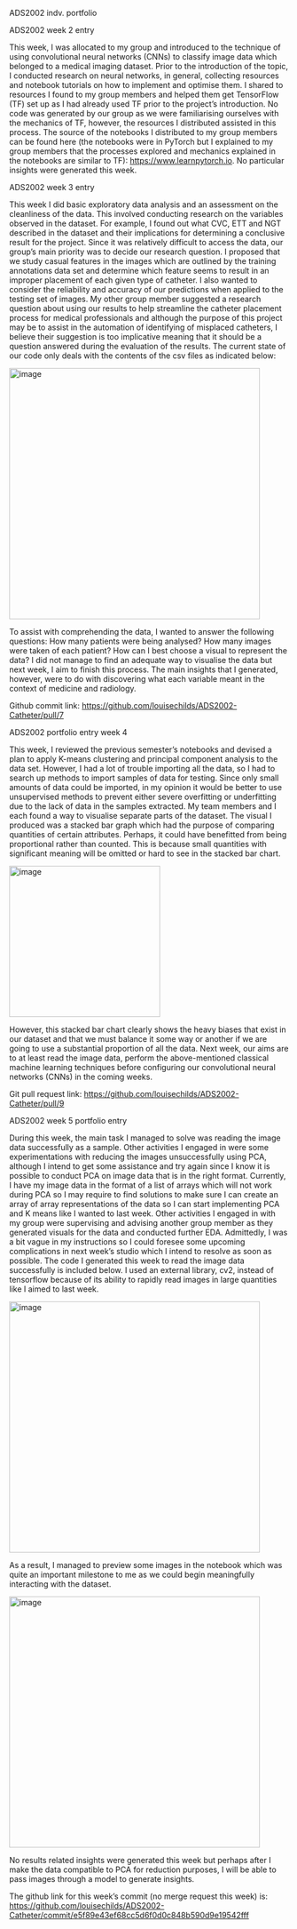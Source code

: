 ADS2002 indv. portfolio

ADS2002 week 2 entry

This week, I was allocated to my group and introduced to the technique of using convolutional neural networks (CNNs) to classify image data which belonged to a medical imaging dataset. Prior to the introduction of the topic, I conducted research on neural networks, in general, collecting resources and notebook tutorials on how to implement and optimise them. I shared to resources I found to my group members and helped them get TensorFlow (TF) set up as I had already used TF prior to the project’s introduction. No code was generated by our group as we were familiarising ourselves with the mechanics of TF, however, the resources I distributed assisted in this process. The source of the notebooks I distributed to my group members can be found here (the notebooks were in PyTorch but I explained to my group members that the processes explored and mechanics explained in the notebooks are similar to TF): https://www.learnpytorch.io. No particular insights were generated this week.

ADS2002 week 3 entry

This week I did basic exploratory data analysis and an assessment on the cleanliness of the data. This involved conducting research on the variables observed in the dataset. For example, I found out what CVC, ETT and NGT described in the dataset and their implications for determining a conclusive result for the project. Since it was relatively difficult to access the data, our group’s main priority was to decide our research question. I proposed that we study casual features in the images which are outlined by the training annotations data set and determine which feature seems to result in an improper placement of each given type of catheter. I also wanted to consider the reliability and accuracy of our predictions when applied to the testing set of images. My other group member suggested a research question about using our results to help streamline the catheter placement process for medical professionals and although the purpose of this project may be to assist in the automation of identifying of misplaced catheters, I believe their suggestion is too implicative meaning that it should be a question answered during the evaluation of the results. The current state of our code only deals with the contents of the csv files as indicated below:

<img width="452" alt="image" src="https://github.com/AdamChoong0095/ADS2002-33154384/assets/130020182/91e8ed09-3ee7-4ff1-a505-e2c81a813e5b">

To assist with comprehending the data, I wanted to answer the following questions: How many patients were being analysed? How many images were taken of each patient? How can I best choose a visual to represent the data? I did not manage to find an adequate way to visualise the data but next week, I aim to finish this process. The main insights that I generated, however, were to do with discovering what each variable meant in the context of medicine and radiology. 

Github commit link: https://github.com/louisechilds/ADS2002-Catheter/pull/7

ADS2002 portfolio entry week 4

This week, I reviewed the previous semester’s notebooks and devised a plan to apply K-means clustering and principal component analysis to the data set. However, I had a lot of trouble importing all the data, so I had to search up methods to import samples of data for testing.  Since only small amounts of data could be imported, in my opinion it would be better to use unsupervised methods to prevent either severe overfitting or underfitting due to the lack of data in the samples extracted. My team members and I each found a way to visualise separate parts of the dataset. The visual I produced was a stacked bar graph which had the purpose of comparing quantities of certain attributes. Perhaps, it could have benefitted from being proportional rather than counted. This is because small quantities with significant meaning will be omitted or hard to see in the stacked bar chart. 

<img width="272" alt="image" src="https://github.com/AdamChoong0095/ADS2002-33154384/assets/130020182/f5cb3143-9834-4762-b782-4074e267fbb8">

However, this stacked bar chart clearly shows the heavy biases that exist in our dataset and that we must balance it some way or another if we are going to use a substantial proportion of all the data. Next week, our aims are to at least read the image data, perform the above-mentioned classical machine learning techniques before configuring our convolutional neural networks (CNNs) in the coming weeks. 

Git pull request link: https://github.com/louisechilds/ADS2002-Catheter/pull/9

ADS2002 week 5 portfolio entry

During this week, the main task I managed to solve was reading the image data successfully as a sample. Other activities I engaged in were some experimentations with reducing the images unsuccessfully using PCA, although I intend to get some assistance and try again since I know it is possible to conduct PCA on image data that is in the right format. Currently, I have my image data in the format of a list of arrays which will not work during PCA so I may require to find solutions to make sure I can create an array of array representations of the data so I can start implementing PCA and K means like I wanted to last week. Other activities I engaged in with my group were supervising and advising another group member as they generated visuals for the data and conducted further EDA. Admittedly, I was a bit vague in my instructions so I could foresee some upcoming complications in next week’s studio which I intend to resolve as soon as possible. The code I generated this week to read the image data successfully is included below. I used an external library, cv2, instead of tensorflow because of its ability to rapidly read images in large quantities like I aimed to last week.

<img width="452" alt="image" src="https://github.com/AdamChoong0095/ADS2002-33154384/assets/130020182/adaad653-4ebb-4acc-a717-94a0d848a97c">
 
As a result, I managed to preview some images in the notebook which was quite an important milestone to me as we could begin meaningfully interacting with the dataset.

<img width="452" alt="image" src="https://github.com/AdamChoong0095/ADS2002-33154384/assets/130020182/40869e0f-37f1-405b-a01d-9e3127553520">

No results related insights were generated this week but perhaps after I make the data compatible to PCA for reduction purposes, I will be able to pass images through a model to generate insights.

The github link for this week’s commit (no merge request this week) is: https://github.com/louisechilds/ADS2002-Catheter/commit/e5f89e43ef68cc5d6f0d0c848b590d9e19542fff 
